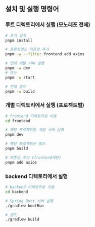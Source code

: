 ## 설치 및 실행 명령어

### 루트 디렉토리에서 실행 (모노레포 전체)
```bash
# 초기 설치
pnpm install

# 프론트엔드 의존성 추가
pnpm -w --filter frontend add axios

# 전체 개발 서버 실행
pnpm -w dev
# 또는
pnpm -w start

# 전체 빌드
pnpm -w build
```

### 개별 디렉토리에서 실행 (프로젝트별)
```bash
# frontend 디렉토리로 이동
cd frontend

# 해당 프로젝트만 개발 서버 실행
pnpm dev

# 해당 프로젝트만 빌드
pnpm build

# 의존성 추가 (frontend에만)
pnpm add axios
```

### backend 디렉토리에서 실행
```bash
# backend 디렉토리로 이동
cd backend

# Spring Boot 서버 실행
./gradlew bootRun

# 빌드
./gradlew build
```